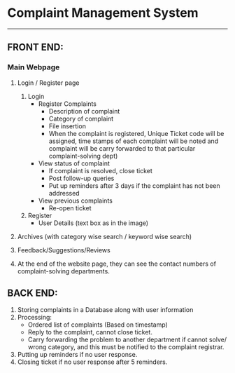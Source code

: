 # Complaint Management System
---
## FRONT END:
### Main Webpage

1. Login / Register page
    1. Login
        * Register Complaints
            * Description of complaint
            * Category of complaint
            * File insertion
            * When the complaint is registered, Unique  Ticket code will be assigned, time stamps of each complaint will be noted and complaint will be carry forwarded to that particular complaint-solving dept)
        * View status of complaint
            * If complaint is resolved, close ticket
            * Post follow-up queries
            * Put up reminders after 3 days if the complaint has not been addressed 
        * View previous complaints
            * Re-open ticket 
    2. Register
        * User Details (text box as in the image)

2. Archives (with category wise search / keyword wise search)
3. Feedback/Suggestions/Reviews

4. At the end of the website page, they can see the contact numbers of complaint-solving departments.


	
## BACK END: 

1. Storing complaints in a Database along with user information
2. Processing:
    * Ordered list of complaints (Based on timestamp)
    * Reply to the complaint, cannot close ticket.
    * Carry forwarding the problem to another department if cannot solve/ wrong category, and this must be notified to the complaint registrar.
4. Putting up reminders if no user response.
5. Closing ticket if no user response after 5 reminders.

